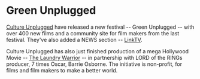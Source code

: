 # Green Unplugged

<a href="http://www.cultureunplugged.com/">Culture Unplugged</a> have released a new festival -- Green Unplugged -- with over 400 new films and a community site for film makers from the last festival. They've also added a NEWS section -- <a href="http://www.cultureunplugged.com/linktv/">LinkTV</a>.

Culture Unplugged has also just finished production of a mega Hollywood Movie -- <a href="http://www.imdb.com/title/tt1032751/">The Laundry Warrior</a> -- in partnership with LORD of the RINGs producer, 7 times Oscar, Barrie Osborne. The initiative is non-profit, for films and film makers to make a better world.

